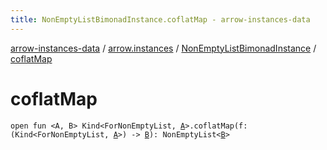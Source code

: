 ```yaml
---
title: NonEmptyListBimonadInstance.coflatMap - arrow-instances-data
---
```


[arrow-instances-data](../../index.html) / [arrow.instances](../index.html) / [NonEmptyListBimonadInstance](index.html) / [coflatMap](./coflat-map.html)

# coflatMap

`open fun <A, B> Kind<ForNonEmptyList, `[`A`](coflat-map.html#A)`>.coflatMap(f: (Kind<ForNonEmptyList, `[`A`](coflat-map.html#A)`>) -> `[`B`](coflat-map.html#B)`): NonEmptyList<`[`B`](coflat-map.html#B)`>`